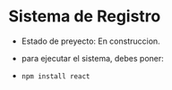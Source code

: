 <h1> Sistema de Registro</h1>

- Estado de preyecto: En construccion.

- para ejecutar el sistema, debes poner:
- ```npm install react```
